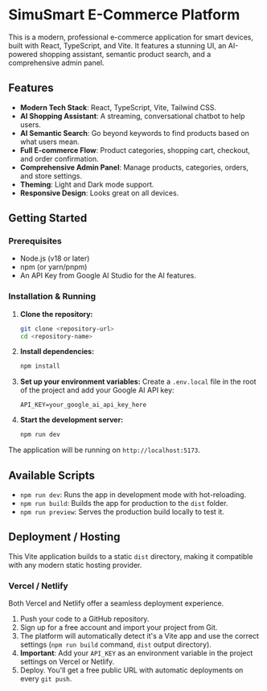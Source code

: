 # SimuSmart E-Commerce Platform

This is a modern, professional e-commerce application for smart devices, built with React, TypeScript, and Vite. It features a stunning UI, an AI-powered shopping assistant, semantic product search, and a comprehensive admin panel.

## Features

- **Modern Tech Stack**: React, TypeScript, Vite, Tailwind CSS.
- **AI Shopping Assistant**: A streaming, conversational chatbot to help users.
- **AI Semantic Search**: Go beyond keywords to find products based on what users mean.
- **Full E-commerce Flow**: Product categories, shopping cart, checkout, and order confirmation.
- **Comprehensive Admin Panel**: Manage products, categories, orders, and store settings.
- **Theming**: Light and Dark mode support.
- **Responsive Design**: Looks great on all devices.

## Getting Started

### Prerequisites

- Node.js (v18 or later)
- npm (or yarn/pnpm)
- An API Key from Google AI Studio for the AI features.

### Installation & Running

1.  **Clone the repository:**
    ```bash
    git clone <repository-url>
    cd <repository-name>
    ```

2.  **Install dependencies:**
    ```bash
    npm install
    ```

3.  **Set up your environment variables:**
    Create a `.env.local` file in the root of the project and add your Google AI API key:
    ```
    API_KEY=your_google_ai_api_key_here
    ```

4.  **Start the development server:**
    ```bash
    npm run dev
    ```

The application will be running on `http://localhost:5173`.

## Available Scripts

-   `npm run dev`: Runs the app in development mode with hot-reloading.
-   `npm run build`: Builds the app for production to the `dist` folder.
-   `npm run preview`: Serves the production build locally to test it.

## Deployment / Hosting

This Vite application builds to a static `dist` directory, making it compatible with any modern static hosting provider.

### Vercel / Netlify

Both Vercel and Netlify offer a seamless deployment experience.

1.  Push your code to a GitHub repository.
2.  Sign up for a free account and import your project from Git.
3.  The platform will automatically detect it's a Vite app and use the correct settings (`npm run build` command, `dist` output directory).
4.  **Important**: Add your `API_KEY` as an environment variable in the project settings on Vercel or Netlify.
5.  Deploy. You'll get a free public URL with automatic deployments on every `git push`.
